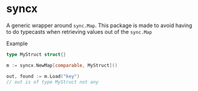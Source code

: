 # syncx
A generic wrapper around `sync.Map`. This package is made to avoid having to do
typecasts when retrieving values out of the `sync.Map`

Example
```go
type MyStruct struct{}

m := syncx.NewMap[comparable, MyStruct]()

out, found := m.Load("key")
// out is of type MyStruct not any
```
